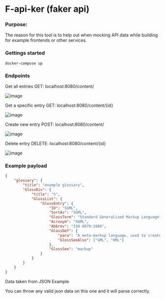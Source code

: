 # F-api-ker (faker api)

### Purpose:
The reason for this tool is to help out when mocking API data while building for example frontends or other services. 

### Gettings started 
```
docker-compose up 
```

### Endpoints
Get all entries
GET: localhost:8080/content/

![image](https://user-images.githubusercontent.com/17333/181211658-bbacce39-e1b7-4382-b1dd-b3ae15ad427a.png)


Get a specific entry
GET: localhost:8080/content/{id}

![image](https://user-images.githubusercontent.com/17333/181211628-0a30e28f-f528-4bd3-b3e3-b13063e5aaa8.png)


Create new entry 
POST: localhost:8080/content/

![image](https://user-images.githubusercontent.com/17333/181211542-2f76ea77-17dc-46df-be13-fd9a3caeaef3.png)


Delete entry 
DELETE: localhost:8080/content/{id}

![image](https://user-images.githubusercontent.com/17333/181211694-0b525770-9fd4-40ed-be40-47e125e2d0d9.png)


### Example payload

```json
{
    "glossary": {
        "title": "example glossary",
		"GlossDiv": {
            "title": "S",
			"GlossList": {
                "GlossEntry": {
                    "ID": "SGML",
					"SortAs": "SGML",
					"GlossTerm": "Standard Generalized Markup Language",
					"Acronym": "SGML",
					"Abbrev": "ISO 8879:1986",
					"GlossDef": {
                        "para": "A meta-markup language, used to create markup languages such as DocBook.",
						"GlossSeeAlso": ["GML", "XML"]
                    },
					"GlossSee": "markup"
                }
            }
        }
    }
}
```
Data taken from JSON Example

You can throw any valid json data on this one and it will parse correctly. 
